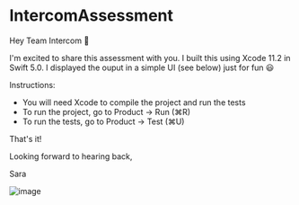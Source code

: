 # IntercomAssessment

Hey Team Intercom 👋

I'm excited to share this assessment with you. I built this using Xcode 11.2 in Swift 5.0. I displayed the ouput in a simple UI (see below) just for fun 😃

Instructions:
- You will need Xcode to compile the project and run the tests
- To run the project, go to Product -> Run (⌘R)
- To run the tests, go to Product -> Test (⌘U)

That's it!

Looking forward to hearing back,

Sara

![image](https://drive.google.com/uc?export=view&id=1tLDkgPDZULV3mMiuqTiCCdlrmLH--ZGB)
